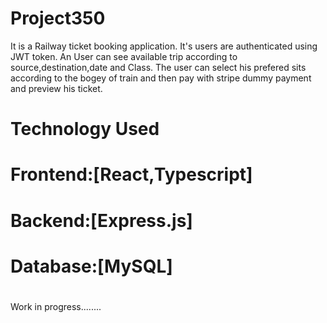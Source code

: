# Project350
It is a Railway ticket booking application. It's users are authenticated using JWT token. An User can see available trip according to source,destination,date and Class.
The user can select his prefered sits according to the bogey of train and then pay with stripe dummy payment and preview his ticket.
# Technology Used
# Frontend:[React,Typescript]
# Backend:[Express.js]
# Database:[MySQL]
#
Work in progress........
